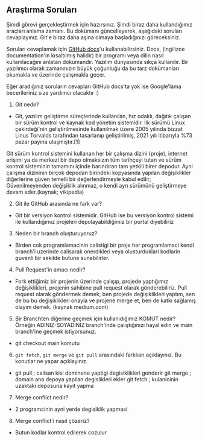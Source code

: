 ## Araştırma Soruları

Şimdi görevi gerçekleştirmek için hazırsınız. Şimdi biraz daha kullandığımız araçları anlama zamanı. Bu dokümanı güncelleyerek, aşağıdaki soruları cevaplayınız. Git'e biraz daha aşina olmaya başladığınızı göreceksiniz. 

Soruları cevaplamak için [GitHub docs](https://docs.github.com/en)'u kullanabilirsiniz. Docs, (ingilizce documentation'ın kısaltılmış halidir) bir programı veya dilin nasıl kullanılacağını anlatan dokümandır. Yazılım dünyasında sıkça kullanılır. Bir yazılımcı olarak zamanınızın büyük çoğunluğu da bu tarz dokümanları okumakla ve üzerinde çalışmakla geçer.

Eğer aradığınız soruların cevapları GitHub docs'ta yok ise Google'lama becerileriniz size yardımcı olacaktır :)

1. Git nedir?
- Git, yazılım geliştirme süreçlerinde kullanılan, hız odaklı, dağıtık çalışan bir sürüm kontrol ve kaynak kod yönetim sistemidir. İlk sürümü Linux çekirdeği'nin geliştirilmesinde kullanılmak üzere 2005 yılında bizzat Linus Torvalds tarafından tasarlanıp geliştirilmiş, 2021 yılı itibarıyla %73 pazar payına ulaşmıştır.[1]

Git sürüm kontrol sistemini kullanan her bir çalışma dizini (proje), internet erişimi ya da merkezi bir depo olmaksızın tüm tarihçeyi tutan ve sürüm kontrol sisteminin tamamını içinde barındıran tam yetkili birer depodur. Ayni çalışma dizininin birçok depodan birindeki kopyasında yapılan değişiklikler diğerlerine güven temelli bir değerlendirmeyle kabul edilir; Güvenilmeyenden değişiklik alınmaz, o kendi ayrı sürümünü geliştirmeye devam eder.(kaynak; vikipedia)

2. Git ile GitHub arasında ne fark var?
- Git bir versiyon kontrol sistemidir. GitHub ise bu versiyon kontrol sistemi ile kullandığımız projeleri depolayabildiğimiz bir portal diyebiliriz

3. Neden bir branch oluşturuyoruz?
- Birden cok programlamacinin calistigi bir proje her programlamaci kendi branch'i uzerinde calisarak onerdikleri veya olusturduklari kodlarin guvenli bir sekilde butune sunabilirler. 
4. Pull Request'in amacı nedir?
- Fork ettiğimiz bir projenin üzerinde çalışıp, projede yaptığımız değişiklikleri, projenin sahibine pull request olarak gönderebiliriz. Pull request olarak göndermek demek; ben projede değişiklikleri yaptım, sen de bu bu değişiklikleri onayla ve projene merge et, ben de katkı sağlamış olayım demek. (kaynak medium.com)
5. Bir Branchten diğerine geçmek için kullanıdığımız KOMUT nedir? Örneğin ADINIZ-SOYADINIZ branch'inde çalıştığınızı hayal edin ve main branch'ine geçmek istiyorsunuz.
- git checkout main komutu
6. `git fetch`, `git merge` ve `git pull` arasındaki farklıarı açıklayınız. Bu konutlar ne yapar açıklayınız.
- git pull ; calisan kisi dominene yaptigi degisiklikleri gonderir
 git merge ; domain ana depoya yapilan degislikleri ekler
  git fetch ; kulanicinin uzaktaki deposuna kayit yapma
7. Merge conflict nedir?
- 2 programcinin ayni yerde degisiklik yapmasi
8. Merge conflict'i nasıl çözeriz?
- Butun kodlar kontrol edilerek cozulur




